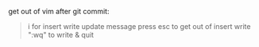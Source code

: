 get out of vim after git commit:
> i for insert
> write update message
> press esc to get out of insert
> write ":wq" to write & quit
